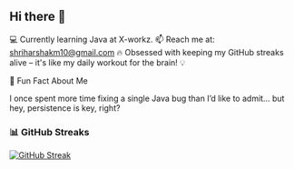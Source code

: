 ## Hi there 👋

💻 Currently learning Java at X-workz.
📫 Reach me at: shriharshakm10@gmail.com
🔥 Obsessed with keeping my GitHub streaks alive – it's like my daily workout for the brain! 💡

🌟 Fun Fact About Me 

I once spent more time fixing a single Java bug than I’d like to admit… but hey, persistence is key, right? 

### 📊 GitHub Streaks  
[![GitHub Streak](https://streak-stats.demolab.com/?user=SKANDAMV27&theme=dark&hide_border=true)](https://git.io/streak-stats)



 


